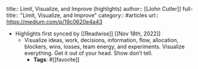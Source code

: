 title:: Limit, Visualize, and Improve (highlights)
author:: [[John Cutler]]
full-title:: "Limit, Visualize, and Improve"
category:: #articles
url:: https://medium.com/p/19c0620e4a43

- Highlights first synced by [[Readwise]] [[Nov 18th, 2022]]
	- Visualize ideas, work, decisions, information, flow, allocation, blockers, wins, losses, team energy, and experiments. Visualize everything. Get it out of your head. Show don’t tell.
		- **Tags**: #[[favorite]]